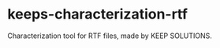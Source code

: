 keeps-characterization-rtf
==========================

Characterization tool for RTF files, made by KEEP SOLUTIONS.
